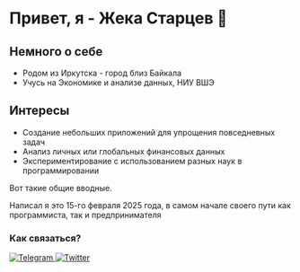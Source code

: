 # Привет, я - Жека Старцев 👋

## Немного о себе

- Родом из Иркутска - город близ Байкала
- Учусь на Экономике и анализе данных, НИУ ВШЭ

## Интересы

- Создание небольших приложений для упрощения повседневных задач
- Анализ личных или глобальных финансовых данных
- Экспериментирование с использованием разных наук в программировании



Вот такие общие вводные.

Написал я это 15-го февраля 2025 года, в самом начале своего пути как программиста, так и предпринимателя

### Как связаться?

<a href="https://t.me/startsev_evgenii">
    <img src="https://img.shields.io/badge/Contact-Me%20on%20Telegram-2CA5E0?style=for-the-badge&logo=telegram&logoColor=white" alt="Telegram">
</a>

<a href="https://twitter.com/stem_on_prog">
    <img src="https://img.shields.io/badge/Follow%20Me-On%20X-1DA1F2?style=for-the-badge&logo=X&logoColor=white" alt="Twitter">
</a>
